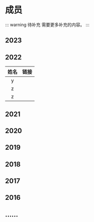 # 成员

::: warning 待补充
需要更多补充的内容。
:::

## 2023

## 2022

| 姓名  | 链接  |
| :---: | :---: |
|   y   |       |
|   z   |       |
|   z   |       |

## 2021

## 2020

## 2019

## 2018

## 2017

## 2016

## ……